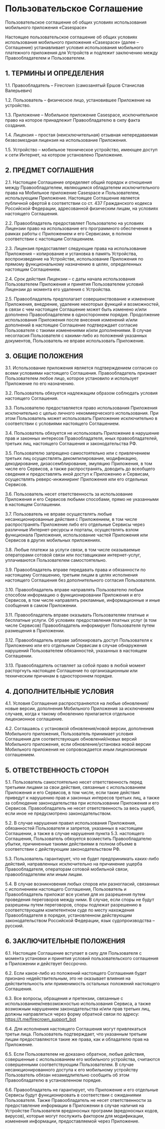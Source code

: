 
# Пользовательское Соглашение
Пользовательское соглашение об общих условиях использования мобильного приложения «Casespace»

Настоящее пользовательское соглашение об общих условиях использования мобильного приложения «Casespace» (далее – Соглашение) устанавливает условия использования мобильного платежного приложения для Устройств и подлежит заключению между Правообладателем и Пользователем.

## 1. ТЕРМИНЫ И ОПРЕДЕЛЕНИЯ

1.1. Правообладатель – Firecrown (самозанятый Ершов Станислав Валерьевич)

1.2. Пользователь – физическое лицо, установившее Приложение на устройство.

1.3. Приложение – Мобильное приложение Casespace, исключительное право на которое принадлежит Правообладателю в силу факта создания.

1.4. Лицензия – простая (неисключительная) отзывная непередаваемая безвозмездная лицензия на использование Приложения.

1.5. Устройство – мобильное техническое устройство, имеющее доступ к сети Интернет, на котором установлено Приложение.

## 2. ПРЕДМЕТ СОГЛАШЕНИЯ

2.1. Настоящее Соглашение определяет общий порядок и отношения между Правообладателем, являющимся обладателем исключительного права на Мобильное приложение Casespace и Пользователем, использующим Приложение. Настоящее Соглашение является публичной офертой в соответствии со ст. 437 Гражданского кодекса Российской Федерации, адресованной физическим лицам, на условиях настоящего Соглашения.

2.2. Правообладатель предоставляет Пользователю на условиях Лицензии право на использование его программного обеспечения в рамках работы с Приложением и его Сервисами, в полном соответствии с настоящим Соглашением.

2.3. Лицензия предоставляет следующие права на использование Приложения – копирование и установка в память Устройства, воспроизведение на Устройстве, использование Приложения по прямому функциональному назначению в целях, определенных настоящим Соглашением.

2.4. Срок действия Лицензии – с даты начала использования Пользователем Приложения и принятия Пользователем условий Лицензии до момента его удаления с Устройства.

2.5. Правообладатель предполагает совершенствование и изменение Приложения, внедрение, удаление некоторых функций и возможностей, в связи с чем настоящее Соглашение может быть изменено и/или дополнено Правообладателем в одностороннем порядке. Продолжение использования Приложения после внесения изменений и/или дополнений в настоящее Соглашение подтверждает согласие Пользователя с такими изменениями и/или дополнениями. В случае несогласия Пользователя с какими-либо из положений указанных документов, Пользователь не вправе использовать Приложение.


## 3. ОБЩИЕ ПОЛОЖЕНИЯ

3.1. Использование приложения является подтверждением согласия со всеми условиями настоящего Соглашения. Правообладатель признает Пользователем любое лицо, которое установило и использует Приложение по его назначению.

3.2. Пользователь обязуется надлежащим образом соблюдать условия настоящего Соглашения.

3.3. Пользователю предоставляется право использования Приложения исключительно с целью личного некоммерческого использования. При этом Пользователь может использовать Приложение исключительно в соответствии с условиями настоящего Соглашением.

3.4. Пользователь обязуется не использовать Приложение в нарушение прав и законных интересов Правообладателя, иных правообладателей, третьих лиц, настоящего Соглашения и законодательства РФ.

3.5. Пользователю запрещено самостоятельно или с привлечением третьих лиц осуществлять декомпилирование, модификацию, декодирование, дизассемблирование, эмуляцию Приложения, в том числе его Сервисов, а также распространять, доводить до всеобщего сведения и предоставлять иной доступ к Приложению и Сервисам, осуществлять реверс-инжиниринг Приложения или его отдельных Сервисов.

3.6. Пользователь несет ответственность за использование Приложения и его Сервисов любыми способами, прямо не указанными в настоящем Соглашении.

3.7. Пользователь не вправе осуществлять любые несанкционированные действия с Приложением, в том числе распространять Приложение либо его отдельные Сервисы через различные Интернет-ресурсы и порталы, осуществлять взлом функционала Приложения, использование частей Приложения или Сервисов в других мобильных приложениях.

3.8. Любые платежи за услуги связи, в том числе оказываемые операторами сотовой связи или поставщиками интернет-услуг, уплачиваются Пользователем самостоятельно.

3.9. Правообладатель вправе передавать права и обязанности по настоящему Соглашению, третьим лицам в целях исполнения настоящего Соглашения без дополнительного согласия Пользователя.

3.10. Правообладатель вправе направлять Пользователю любым способом информацию о функционировании Приложения и его Сервисов, в том числе направлять рекламные, информационные и иные сообщения в самом Приложении.

3.11. Правообладатель вправе оказывать Пользователям платные и бесплатные услуги. Об условиях предоставления платных услуг (в том числе Сервисов) Правообладатель информирует Пользователя путем размещения в Приложении.

3.12. Правообладатель вправе заблокировать доступ Пользователя к Приложению или его отдельным Сервисам в случае обнаружения нарушений Пользователем обязанностей, указанных в настоящем Соглашении.

3.13. Правообладатель оставляет за собой право в любой момент расторгнуть настоящее Соглашение по организационным или техническим причинам в одностороннем порядке.

## 4. ДОПОЛНИТЕЛЬНЫЕ УСЛОВИЯ

4.1. Условия Соглашения распространяются на любые обновления/новые версии, дополнения Мобильного Приложения за исключением случаев, когда к такому обновлению прилагается отдельное лицензионное соглашение.

4.2. Соглашаясь с установкой обновления/новой версии, дополнения Мобильного приложения, Пользователь принимает условия Соглашения для соответствующих обновлений/новых версий Мобильного приложения, если обновление/установка новой версии Мобильного приложения не сопровождается иным лицензионным соглашением.

## 5. ОТВЕТСТВЕННОСТЬ СТОРОН

5.1. Пользователь самостоятельно несет ответственность перед третьими лицами за свои действия, связанные с использованием Приложения и его Сервисов, в том числе, если такие действия приведут к нарушению прав и законных интересов третьих лиц, а также за соблюдение законодательства при использовании Приложения и его Сервисов. Правообладатель не несет ответственность за весь ущерб, если иное не предусмотрено законодательством.

5.2. В случае нарушения правил использования Приложения, обязанностей Пользователя и запретов, указанных в настоящем Соглашении, а также в случае нарушения пункта 5.3. настоящего Соглашения, Пользователь обязуется возместить Правообладателю убытки, причиненные такими действиями в полном объеме в соответствии с действующим законодательством РФ.

5.3. Пользователь гарантирует, что не будет предпринимать каких-либо действий, направленных исключительно на причинение ущерба Правообладателя, операторам сотовой мобильной связи, правообладателям или иным лицам.

5.4. В случае возникновения любых споров или разногласий, связанных с исполнением настоящего Соглашения, Пользователь и Правообладатель приложат все усилия для их разрешения путем проведения переговоров между ними. В случае, если споры не будут разрешены путем переговоров, споры подлежат разрешению в соответствующем компетентном суде по месту нахождения Правообладателя в порядке, установленном действующим законодательством Российской Федерации, язык судопроизводства – русский.

## 6. ЗАКЛЮЧИТЕЛЬНЫЕ ПОЛОЖЕНИЯ

6.1. Настоящее Соглашение вступает в силу для Пользователя с момента установки и принятия условий пользовательского соглашения в Приложении и действует бессрочно.

6.2. Если какое-либо из положений настоящего Соглашения будет признано недействительным, это не оказывает влияния на действительность или применимость остальных положений настоящего Соглашения.

6.3. Все вопросы, обращения и претензии, связанные с использованием/невозможностью использования Сервиса, а также возможным нарушением законодательства и/или прав третьих лиц, должны направляться через форму обратной связи по адресу: https://t.me/firecrown_support_bot

6.4. Для исполнения настоящего Соглашения могут привлекаться третьи лица. Пользователь подтверждает, что указанным третьим лицам предоставляются такие же права, как и обладателю прав на Приложение.

6.5. Если Пользователем не доказано обратное, любые действия, совершенные с использованием его мобильного устройства, считаются совершенными соответствующим Пользователем. В случае несанкционированного доступа к его мобильному устройству Пользователь обязан незамедлительно сообщить об этом Правообладателю в установленном порядке.

6.6. Правообладатель не гарантирует, что Приложение и его отдельные Сервисы будут функционировать в соответствии с ожиданиями Пользователя. Также Правообладатель не несет ответственности за предоставление информации в Приложении в случае наличия на Устройстве Пользователя вредоносных программ (вредоносных кодов, вирусов), которые могут послужить фактором для модификации, изменения информации, предоставляемой через Приложение.
